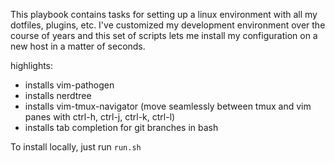 This playbook contains tasks for setting up a linux environment with all my dotfiles, plugins, etc. I've customized my development environment over the course of years and this set of scripts lets me install my configuration on a new host in a matter of seconds.

highlights:
 - installs vim-pathogen
 - installs nerdtree
 - installs vim-tmux-navigator (move seamlessly between tmux and vim panes with ctrl-h, ctrl-j, ctrl-k, ctrl-l)
 - installs tab completion for git branches in bash

To install locally, just run `run.sh`
